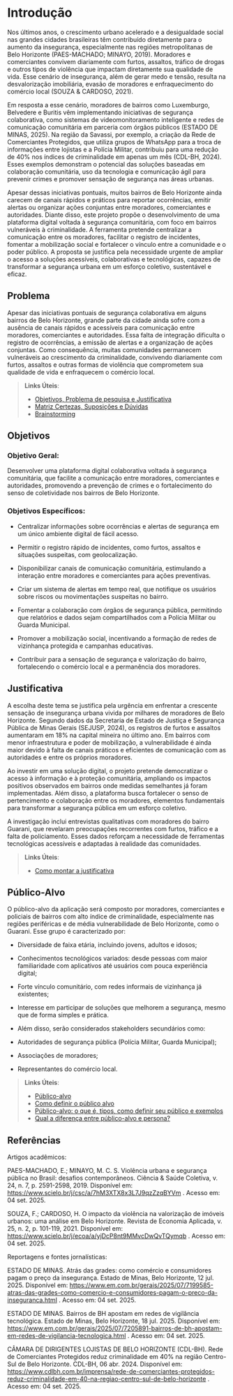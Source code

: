 # Introdução

Nos últimos anos, o crescimento urbano acelerado e a desigualdade social nas grandes cidades brasileiras têm contribuído diretamente para o aumento da insegurança, especialmente nas regiões metropolitanas de Belo Horizonte (PAES-MACHADO; MINAYO, 2019). Moradores e comerciantes convivem diariamente com furtos, assaltos, tráfico de drogas e outros tipos de violência que impactam diretamente sua qualidade de vida. Esse cenário de insegurança, além de gerar medo e tensão, resulta na desvalorização imobiliária, evasão de moradores e enfraquecimento do comércio local (SOUZA & CARDOSO, 2021).

Em resposta a esse cenário, moradores de bairros como Luxemburgo, Belvedere e Buritis vêm implementando iniciativas de segurança colaborativa, como sistemas de videomonitoramento inteligente e redes de comunicação comunitária em parceria com órgãos públicos (ESTADO DE MINAS, 2025). Na região da Savassi, por exemplo, a criação da Rede de Comerciantes Protegidos, que utiliza grupos de WhatsApp para a troca de informações entre lojistas e a Polícia Militar, contribuiu para uma redução de 40% nos índices de criminalidade em apenas um mês (CDL-BH, 2024). Esses exemplos demonstram o potencial das soluções baseadas em colaboração comunitária, uso da tecnologia e comunicação ágil para prevenir crimes e promover sensação de segurança nas áreas urbanas.

Apesar dessas iniciativas pontuais, muitos bairros de Belo Horizonte ainda carecem de canais rápidos e práticos para reportar ocorrências, emitir alertas ou organizar ações conjuntas entre moradores, comerciantes e autoridades. Diante disso, este projeto propõe o desenvolvimento de uma plataforma digital voltada à segurança comunitária, com foco em bairros vulneráveis à criminalidade. A ferramenta pretende centralizar a comunicação entre os moradores, facilitar o registro de incidentes, fomentar a mobilização social e fortalecer o vínculo entre a comunidade e o poder público. A proposta se justifica pela necessidade urgente de ampliar o acesso a soluções acessíveis, colaborativas e tecnológicas, capazes de transformar a segurança urbana em um esforço coletivo, sustentável e eficaz.

## Problema

Apesar das iniciativas pontuais de segurança colaborativa em alguns bairros de Belo Horizonte, grande parte da cidade ainda sofre com a ausência de canais rápidos e acessíveis para comunicação entre moradores, comerciantes e autoridades. Essa falta de integração dificulta o registro de ocorrências, a emissão de alertas e a organização de ações conjuntas. Como consequência, muitas comunidades permanecem vulneráveis ao crescimento da criminalidade, convivendo diariamente com furtos, assaltos e outras formas de violência que comprometem sua qualidade de vida e enfraquecem o comércio local.

> **Links Úteis**:
> - [Objetivos, Problema de pesquisa e Justificativa](https://medium.com/@versioparole/objetivos-problema-de-pesquisa-e-justificativa-c98c8233b9c3)
> - [Matriz Certezas, Suposições e Dúvidas](https://medium.com/educa%C3%A7%C3%A3o-fora-da-caixa/matriz-certezas-suposi%C3%A7%C3%B5es-e-d%C3%BAvidas-fa2263633655)
> - [Brainstorming](https://www.euax.com.br/2018/09/brainstorming/)

## Objetivos

### Objetivo Geral:

Desenvolver uma plataforma digital colaborativa voltada à segurança comunitária, que facilite a comunicação entre moradores, comerciantes e autoridades, promovendo a prevenção de crimes e o fortalecimento do senso de coletividade nos bairros de Belo Horizonte.

### Objetivos Específicos:

- Centralizar informações sobre ocorrências e alertas de segurança em um único ambiente digital de fácil acesso.

- Permitir o registro rápido de incidentes, como furtos, assaltos e situações suspeitas, com geolocalização.

- Disponibilizar canais de comunicação comunitária, estimulando a interação entre moradores e comerciantes para ações preventivas.

- Criar um sistema de alertas em tempo real, que notifique os usuários sobre riscos ou movimentações suspeitas no bairro.

- Fomentar a colaboração com órgãos de segurança pública, permitindo que relatórios e dados sejam compartilhados com a Polícia Militar ou Guarda Municipal.

- Promover a mobilização social, incentivando a formação de redes de vizinhança protegida e campanhas educativas.

- Contribuir para a sensação de segurança e valorização do bairro, fortalecendo o comércio local e a permanência dos moradores.


## Justificativa

A escolha deste tema se justifica pela urgência em enfrentar a crescente sensação de insegurança urbana vivida por milhares de moradores de Belo Horizonte. Segundo dados da Secretaria de Estado de Justiça e Segurança Pública de Minas Gerais (SEJUSP, 2024), os registros de furtos e assaltos aumentaram em 18% na capital mineira no último ano. Em bairros com menor infraestrutura e poder de mobilização, a vulnerabilidade é ainda maior devido à falta de canais práticos e eficientes de comunicação com as autoridades e entre os próprios moradores.

Ao investir em uma solução digital, o projeto pretende democratizar o acesso à informação e à proteção comunitária, ampliando os impactos positivos observados em bairros onde medidas semelhantes já foram implementadas. Além disso, a plataforma busca fortalecer o senso de pertencimento e colaboração entre os moradores, elementos fundamentais para transformar a segurança pública em um esforço coletivo.

A investigação inclui entrevistas qualitativas com moradores do bairro Guarani, que revelaram preocupações recorrentes com furtos, tráfico e a falta de policiamento. Esses dados reforçam a necessidade de ferramentas tecnológicas acessíveis e adaptadas à realidade das comunidades.

> **Links Úteis**:
> - [Como montar a justificativa](https://guiadamonografia.com.br/como-montar-justificativa-do-tcc/)

## Público-Alvo

O público-alvo da aplicação será composto por moradores, comerciantes e policiais de bairros com alto índice de criminalidade, especialmente nas regiões periféricas e de média vulnerabilidade de Belo Horizonte, como o Guarani. Esse grupo é caracterizado por:

- Diversidade de faixa etária, incluindo jovens, adultos e idosos;

- Conhecimentos tecnológicos variados: desde pessoas com maior familiaridade com aplicativos até usuários com pouca experiência digital;

- Forte vínculo comunitário, com redes informais de vizinhança já existentes;

- Interesse em participar de soluções que melhorem a segurança, mesmo que de forma simples e prática.

- Além disso, serão considerados stakeholders secundários como:

- Autoridades de segurança pública (Polícia Militar, Guarda Municipal);

- Associações de moradores;

- Representantes do comércio local.

> **Links Úteis**:
> - [Público-alvo](https://blog.hotmart.com/pt-br/publico-alvo/)
> - [Como definir o público alvo](https://exame.com/pme/5-dicas-essenciais-para-definir-o-publico-alvo-do-seu-negocio/)
> - [Público-alvo: o que é, tipos, como definir seu público e exemplos](https://klickpages.com.br/blog/publico-alvo-o-que-e/)
> - [Qual a diferença entre público-alvo e persona?](https://rockcontent.com/blog/diferenca-publico-alvo-e-persona/)

## Referências
Artigos acadêmicos:

PAES-MACHADO, E.; MINAYO, M. C. S. Violência urbana e segurança pública no Brasil: desafios contemporâneos. Ciência & Saúde Coletiva, v. 24, n. 7, p. 2591-2598, 2019. Disponível em: https://www.scielo.br/j/csc/a/7hM3XTX8x3L7J9qzZzqBYVm
. Acesso em: 04 set. 2025.

SOUZA, F.; CARDOSO, H. O impacto da violência na valorização de imóveis urbanos: uma análise em Belo Horizonte. Revista de Economia Aplicada, v. 25, n. 2, p. 101-119, 2021. Disponível em: https://www.scielo.br/j/ecoa/a/yjDcP8nt9MMvcDwQvTQymqb
. Acesso em: 04 set. 2025.

Reportagens e fontes jornalísticas:

ESTADO DE MINAS. Atrás das grades: como comércio e consumidores pagam o preço da insegurança. Estado de Minas, Belo Horizonte, 12 jul. 2025. Disponível em: https://www.em.com.br/gerais/2025/07/7199585-atras-das-grades-como-comercio-e-consumidores-pagam-o-preco-da-inseguranca.html
. Acesso em: 04 set. 2025.

ESTADO DE MINAS. Bairros de BH apostam em redes de vigilância tecnológica. Estado de Minas, Belo Horizonte, 18 jul. 2025. Disponível em: https://www.em.com.br/gerais/2025/07/7205891-bairros-de-bh-apostam-em-redes-de-vigilancia-tecnologica.html
. Acesso em: 04 set. 2025.

CÂMARA DE DIRIGENTES LOJISTAS DE BELO HORIZONTE (CDL-BH). Rede de Comerciantes Protegidos reduz criminalidade em 40% na região Centro-Sul de Belo Horizonte. CDL-BH, 06 abr. 2024. Disponível em: https://www.cdlbh.com.br/imprensa/rede-de-comerciantes-protegidos-reduz-criminalidade-em-40-na-regiao-centro-sul-de-belo-horizonte
. Acesso em: 04 set. 2025.

